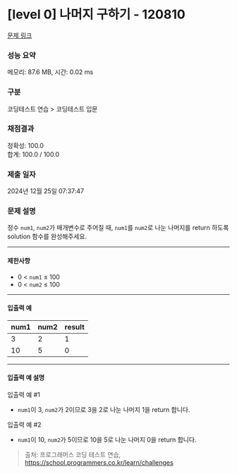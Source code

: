 # [level 0] 나머지 구하기 - 120810 

[문제 링크](https://school.programmers.co.kr/learn/courses/30/lessons/120810) 

### 성능 요약

메모리: 87.6 MB, 시간: 0.02 ms

### 구분

코딩테스트 연습 > 코딩테스트 입문

### 채점결과

정확성: 100.0<br/>합계: 100.0 / 100.0

### 제출 일자

2024년 12월 25일 07:37:47

### 문제 설명

<p>정수 <code>num1</code>, <code>num2</code>가 매개변수로 주어질 때, <code>num1</code>를 <code>num2</code>로 나눈 나머지를 return 하도록 solution 함수를 완성해주세요.</p>

<hr>

<h4>제한사항</h4>

<ul>
<li>0 &lt; <code>num1</code> ≤ 100</li>
<li>0 &lt; <code>num2</code> ≤ 100</li>
</ul>

<hr>

<h4>입출력 예</h4>
<table class="table">
        <thead><tr>
<th>num1</th>
<th>num2</th>
<th>result</th>
</tr>
</thead>
        <tbody><tr>
<td>3</td>
<td>2</td>
<td>1</td>
</tr>
<tr>
<td>10</td>
<td>5</td>
<td>0</td>
</tr>
</tbody>
      </table>
<hr>

<h4>입출력 예 설명</h4>

<p>입출력 예 #1</p>

<ul>
<li><code>num1</code>이 3, <code>num2</code>가 2이므로 3을 2로 나눈 나머지 1을 return 합니다.</li>
</ul>

<p>입출력 예 #2</p>

<ul>
<li><code>num1</code>이 10, <code>num2</code>가 5이므로 10을 5로 나눈 나머지 0을 return 합니다.</li>
</ul>


> 출처: 프로그래머스 코딩 테스트 연습, https://school.programmers.co.kr/learn/challenges